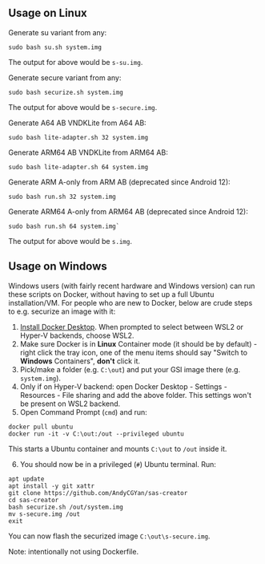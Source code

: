 
## Usage on Linux

Generate su variant from any:
```
sudo bash su.sh system.img
```
The output for above would be `s-su.img`.

Generate secure variant from any:
```
sudo bash securize.sh system.img
```
The output for above would be `s-secure.img`.

Generate A64 AB VNDKLite from A64 AB:
```
sudo bash lite-adapter.sh 32 system.img
```
Generate ARM64 AB VNDKLite from ARM64 AB:
```
sudo bash lite-adapter.sh 64 system.img
```
Generate ARM A-only from ARM AB (deprecated since Android 12):
```
sudo bash run.sh 32 system.img
```
Generate ARM64 A-only from ARM64 AB (deprecated since Android 12):
```
sudo bash run.sh 64 system.img`
```
The output for above would be `s.img`.

## Usage on Windows

Windows users (with fairly recent hardware and Windows version) can run these scripts on Docker, without having to set up a full Ubuntu installation/VM. For people who are new to Docker, below are crude steps to e.g. securize an image with it:

 1. [Install Docker Desktop](https://docs.docker.com/desktop/windows/install/). When prompted to select between WSL2 or Hyper-V backends, choose WSL2.
 2. Make sure Docker is in **Linux** Container mode (it should be by default) - right click the tray icon, one of the menu items should say "Switch to **Windows** Containers", **don't** click it.
 3. Pick/make a folder (e.g. `C:\out`) and put your GSI image there (e.g. `system.img`).
 4. Only if on Hyper-V backend: open Docker Desktop - Settings - Resources - File sharing and add the above folder. This settings won't be present on WSL2 backend.
 5. Open Command Prompt (`cmd`) and run:
```
docker pull ubuntu
docker run -it -v C:\out:/out --privileged ubuntu
```
This starts a Ubuntu container and mounts `C:\out` to `/out` inside it.

 6. You should now be in a privileged (`#`) Ubuntu terminal. Run:
```
apt update
apt install -y git xattr
git clone https://github.com/AndyCGYan/sas-creator
cd sas-creator
bash securize.sh /out/system.img
mv s-secure.img /out
exit
```
You can now flash the securized image `C:\out\s-secure.img`.

Note: intentionally not using Dockerfile.
